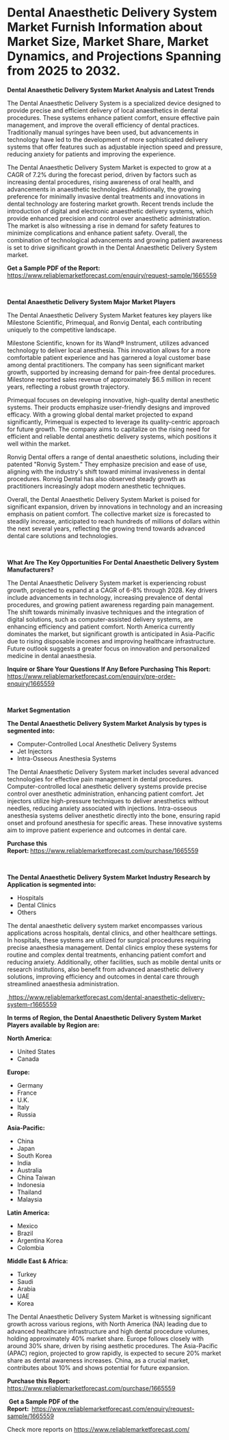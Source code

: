 <p><h1>Dental Anaesthetic Delivery System Market Furnish Information about Market Size, Market Share, Market Dynamics, and Projections Spanning from 2025 to 2032.</h1></p><p><strong>Dental Anaesthetic Delivery System Market Analysis and Latest Trends</strong></p>
<p><p>The Dental Anaesthetic Delivery System is a specialized device designed to provide precise and efficient delivery of local anaesthetics in dental procedures. These systems enhance patient comfort, ensure effective pain management, and improve the overall efficiency of dental practices. Traditionally manual syringes have been used, but advancements in technology have led to the development of more sophisticated delivery systems that offer features such as adjustable injection speed and pressure, reducing anxiety for patients and improving the experience.</p><p>The Dental Anaesthetic Delivery System Market is expected to grow at a CAGR of 7.2% during the forecast period, driven by factors such as increasing dental procedures, rising awareness of oral health, and advancements in anaesthetic technologies. Additionally, the growing preference for minimally invasive dental treatments and innovations in dental technology are fostering market growth. Recent trends include the introduction of digital and electronic anaesthetic delivery systems, which provide enhanced precision and control over anaesthetic administration. The market is also witnessing a rise in demand for safety features to minimize complications and enhance patient safety. Overall, the combination of technological advancements and growing patient awareness is set to drive significant growth in the Dental Anaesthetic Delivery System market.</p></p>
<p><strong>Get a Sample PDF of the Report:&nbsp;</strong> <a href="https://www.reliablemarketforecast.com/enquiry/request-sample/1665559?utm_campaign=2212&utm_medium=2&utm_source=Github&utm_content=ia&utm_term=03032025&utm_id=dental-anaesthetic-delivery-system">https://www.reliablemarketforecast.com/enquiry/request-sample/1665559</a></p>
<p>&nbsp;</p>
<p><strong>Dental Anaesthetic Delivery System Major Market Players</strong></p>
<p><p>The Dental Anaesthetic Delivery System Market features key players like Milestone Scientific, Primequal, and Ronvig Dental, each contributing uniquely to the competitive landscape.</p><p>Milestone Scientific, known for its Wand® Instrument, utilizes advanced technology to deliver local anesthesia. This innovation allows for a more comfortable patient experience and has garnered a loyal customer base among dental practitioners. The company has seen significant market growth, supported by increasing demand for pain-free dental procedures. Milestone reported sales revenue of approximately $6.5 million in recent years, reflecting a robust growth trajectory.</p><p>Primequal focuses on developing innovative, high-quality dental anesthetic systems. Their products emphasize user-friendly designs and improved efficacy. With a growing global dental market projected to expand significantly, Primequal is expected to leverage its quality-centric approach for future growth. The company aims to capitalize on the rising need for efficient and reliable dental anesthetic delivery systems, which positions it well within the market.</p><p>Ronvig Dental offers a range of dental anaesthetic solutions, including their patented "Ronvig System." They emphasize precision and ease of use, aligning with the industry's shift toward minimal invasiveness in dental procedures. Ronvig Dental has also observed steady growth as practitioners increasingly adopt modern anesthetic techniques.</p><p>Overall, the Dental Anaesthetic Delivery System Market is poised for significant expansion, driven by innovations in technology and an increasing emphasis on patient comfort. The collective market size is forecasted to steadily increase, anticipated to reach hundreds of millions of dollars within the next several years, reflecting the growing trend towards advanced dental care solutions and technologies.</p></p>
<p>&nbsp;</p>
<p><strong>What Are The Key Opportunities For Dental Anaesthetic Delivery System Manufacturers?</strong></p>
<p><p>The Dental Anaesthetic Delivery System market is experiencing robust growth, projected to expand at a CAGR of 6-8% through 2028. Key drivers include advancements in technology, increasing prevalence of dental procedures, and growing patient awareness regarding pain management. The shift towards minimally invasive techniques and the integration of digital solutions, such as computer-assisted delivery systems, are enhancing efficiency and patient comfort. North America currently dominates the market, but significant growth is anticipated in Asia-Pacific due to rising disposable incomes and improving healthcare infrastructure. Future outlook suggests a greater focus on innovation and personalized medicine in dental anaesthesia.</p></p>
<p><strong>Inquire or Share Your Questions If Any Before Purchasing This Report:</strong> <a href="https://www.reliablemarketforecast.com/enquiry/pre-order-enquiry/1665559?utm_campaign=2212&utm_medium=2&utm_source=Github&utm_content=ia&utm_term=03032025&utm_id=dental-anaesthetic-delivery-system">https://www.reliablemarketforecast.com/enquiry/pre-order-enquiry/1665559</a></p>
<p>&nbsp;</p>
<p><strong>Market Segmentation</strong></p>
<p><strong>The Dental Anaesthetic Delivery System Market Analysis by types is segmented into:</strong></p>
<p><ul><li>Computer-Controlled Local Anesthetic Delivery Systems</li><li>Jet Injectors</li><li>Intra-Osseous Anesthesia Systems</li></ul></p>
<p><p>The Dental Anaesthetic Delivery System market includes several advanced technologies for effective pain management in dental procedures. Computer-controlled local anesthetic delivery systems provide precise control over anesthetic administration, enhancing patient comfort. Jet injectors utilize high-pressure techniques to deliver anesthetics without needles, reducing anxiety associated with injections. Intra-osseous anesthesia systems deliver anesthetic directly into the bone, ensuring rapid onset and profound anesthesia for specific areas. These innovative systems aim to improve patient experience and outcomes in dental care.</p></p>
<p><strong>Purchase this Report:&nbsp;</strong><a href="https://www.reliablemarketforecast.com/purchase/1665559?utm_campaign=2212&utm_medium=2&utm_source=Github&utm_content=ia&utm_term=03032025&utm_id=dental-anaesthetic-delivery-system">https://www.reliablemarketforecast.com/purchase/1665559</a></p>
<p>&nbsp;</p>
<p><strong>The Dental Anaesthetic Delivery System Market Industry Research by Application is segmented into:</strong></p>
<p><ul><li>Hospitals</li><li>Dental Clinics</li><li>Others</li></ul></p>
<p><p>The dental anaesthetic delivery system market encompasses various applications across hospitals, dental clinics, and other healthcare settings. In hospitals, these systems are utilized for surgical procedures requiring precise anaesthesia management. Dental clinics employ these systems for routine and complex dental treatments, enhancing patient comfort and reducing anxiety. Additionally, other facilities, such as mobile dental units or research institutions, also benefit from advanced anaesthetic delivery solutions, improving efficiency and outcomes in dental care through streamlined anaesthesia administration.</p></p>
<p><a href="https://www.reliablemarketforecast.com/dental-anaesthetic-delivery-system-r1665559?utm_campaign=2212&utm_medium=2&utm_source=Github&utm_content=ia&utm_term=03032025&utm_id=dental-anaesthetic-delivery-system">&nbsp;https://www.reliablemarketforecast.com/dental-anaesthetic-delivery-system-r1665559</a></p>
<p><strong>In terms of Region, the Dental Anaesthetic Delivery System Market Players available by Region are:</strong></p>
<p>
    <p> <strong> North America: </strong>
        <ul>
            <li>United States</li>
            <li>Canada</li>
        </ul>
        </p> 
    <p> <strong> Europe: </strong>
        <ul>
            <li>Germany</li>
            <li>France</li>
            <li>U.K.</li>
            <li>Italy</li>
            <li>Russia</li>
        </ul>
        </p> 
    <p> <strong> Asia-Pacific: </strong>
        <ul>
            <li>China</li>
            <li>Japan</li>
            <li>South Korea</li>
            <li>India</li>
            <li>Australia</li>
            <li>China Taiwan</li>
            <li>Indonesia</li>
            <li>Thailand</li>
            <li>Malaysia</li>
        </ul>
        </p> 
    <p> <strong> Latin America: </strong>
        <ul>
            <li>Mexico</li>
            <li>Brazil</li>
            <li>Argentina Korea</li>
            <li>Colombia</li>
        </ul>
        </p> 
    <p> <strong> Middle East & Africa: </strong>
        <ul>
            <li>Turkey</li>
            <li>Saudi</li>
            <li>Arabia</li>
            <li>UAE</li>
            <li>Korea</li>
        </ul>
    </p>
    </p>
<p><p>The Dental Anaesthetic Delivery System Market is witnessing significant growth across various regions, with North America (NA) leading due to advanced healthcare infrastructure and high dental procedure volumes, holding approximately 40% market share. Europe follows closely with around 30% share, driven by rising aesthetic procedures. The Asia-Pacific (APAC) region, projected to grow rapidly, is expected to secure 20% market share as dental awareness increases. China, as a crucial market, contributes about 10% and shows potential for future expansion.</p></p>
<p><strong>Purchase this Report: </strong><a href="https://www.reliablemarketforecast.com/purchase/1665559?utm_campaign=2212&utm_medium=2&utm_source=Github&utm_content=ia&utm_term=03032025&utm_id=dental-anaesthetic-delivery-system">https://www.reliablemarketforecast.com/purchase/1665559</a></p>
<p>&nbsp;<strong>Get a Sample PDF of the Report:&nbsp;&nbsp;</strong><a href="https://www.reliablemarketforecast.com/enquiry/request-sample/1665559?utm_campaign=2212&utm_medium=2&utm_source=Github&utm_content=ia&utm_term=03032025&utm_id=dental-anaesthetic-delivery-system">https://www.reliablemarketforecast.com/enquiry/request-sample/1665559</a></p>
<p><strong></strong></p>
<p>Check more reports on <a href="https://www.reliablemarketforecast.com/?utm_campaign=2212&utm_medium=2&utm_source=Github&utm_content=ia&utm_term=03032025&utm_id=dental-anaesthetic-delivery-system">https://www.reliablemarketforecast.com/</a></p>
